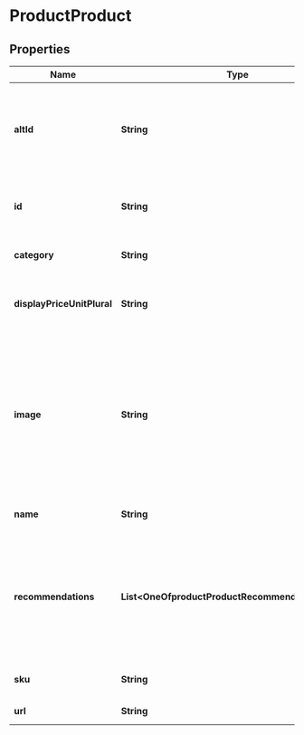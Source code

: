# ProductProduct

## Properties
Name | Type | Description | Notes
------------ | ------------- | ------------- | -------------
**altId** | **String** | An alternative ID for the product, this is automaticall mapped to the main ID |  [optional]
**id** | **String** | The unique ID for the product - must be a string | 
**category** | **String** | The category of the product |  [optional]
**displayPriceUnitPlural** | **String** | A plural name that the product is sold in, e.g. boxes |  [optional]
**image** | **String** | A url of the product image, if supplied Flockr will respond with an image URL that can be used to display the social proof message as an image |  [optional]
**name** | **String** | The name of the product |  [optional]
**recommendations** | **List&lt;OneOfproductProductRecommendationsItems&gt;** | Optional list of product IDs to fetch proof values for (can be requested on a dedicated call instead if required) |  [optional]
**sku** | **String** | An optinal SKU for the product |  [optional]
**url** | **String** | The URL of the product |  [optional]
